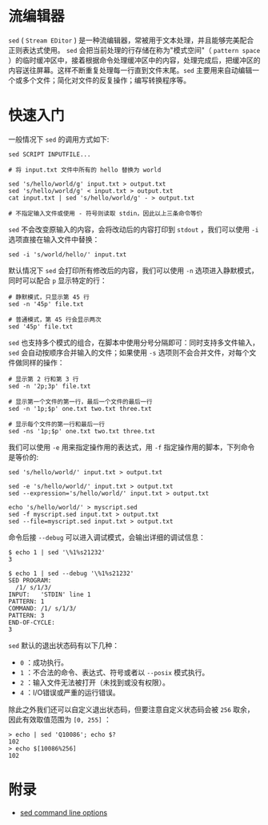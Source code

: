 # 流编辑器
`sed` ( `Stream EDitor` ) 是一种流编辑器，常被用于文本处理，并且能够完美配合正则表达式使用。 `sed` 会把当前处理的行存储在称为"模式空间"（ `pattern space` ）的临时缓冲区中，接着根据命令处理缓冲区中的内容，处理完成后，把缓冲区的内容送往屏幕。这样不断重复处理每一行直到文件末尾。`sed` 主要用来自动编辑一个或多个文件；简化对文件的反复操作；编写转换程序等。

# 快速入门

一般情况下 `sed` 的调用方式如下:

~~~
sed SCRIPT INPUTFILE... 

# 将 input.txt 文件中所有的 hello 替换为 world

sed 's/hello/world/g' input.txt > output.txt
sed 's/hello/world/g' < input.txt > output.txt
cat input.txt | sed 's/hello/world/g' - > output.txt

# 不指定输入文件或使用 - 符号则读取 stdin，因此以上三条命令等价

~~~

`sed` 不会改变原输入的内容，会将改动后的内容打印到 `stdout` ，我们可以使用 `-i` 选项直接在输入文件中替换：

``` shell
sed -i 's/world/hello/' input.txt
```

默认情况下 `sed` 会打印所有修改后的内容，我们可以使用 `-n` 选项进入静默模式，同时可以配合 `p` 显示特定的行：

``` 
# 静默模式，只显示第 45 行
sed -n '45p' file.txt

# 普通模式，第 45 行会显示两次
sed '45p' file.txt
```

`sed` 也支持多个模式的组合，在脚本中使用分号分隔即可：同时支持多文件输入， `sed` 会自动按顺序合并输入的文件；如果使用 `-s` 选项则不会合并文件，对每个文件做同样的操作：

``` 
# 显示第 2 行和第 3 行
sed -n '2p;3p' file.txt 

# 显示第一个文件的第一行，最后一个文件的最后一行
sed -n '1p;$p' one.txt two.txt three.txt

# 显示每个文件的第一行和最后一行
sed -ns '1p;$p' one.txt two.txt three.txt
```

我们可以使用 `-e` 用来指定操作用的表达式，用 `-f` 指定操作用的脚本，下列命令是等价的:
~~~
sed 's/hello/world/' input.txt > output.txt

sed -e 's/hello/world/' input.txt > output.txt
sed --expression='s/hello/world/' input.txt > output.txt

echo 's/hello/world/' > myscript.sed
sed -f myscript.sed input.txt > output.txt
sed --file=myscript.sed input.txt > output.txt
~~~

命令后接 `--debug` 可以进入调试模式，会输出详细的调试信息：
~~~
$ echo 1 | sed '\%1%s21232'
3

$ echo 1 | sed --debug '\%1%s21232'
SED PROGRAM:
  /1/ s/1/3/
INPUT:   'STDIN' line 1
PATTERN: 1
COMMAND: /1/ s/1/3/
PATTERN: 3
END-OF-CYCLE:
3
~~~

`sed` 默认的退出状态码有以下几种：

* `0` ：成功执行。
* `1` ：不合法的命令、表达式、符号或者以 `--posix` 模式执行。
* `2` ：输入文件无法被打开（未找到或没有权限）。
* `4` ：I/O错误或严重的运行错误。

除此之外我们还可以自定义退出状态码，但要注意自定义状态码会被 `256` 取余，因此有效取值范围为 `[0, 255]` ：

``` shell
> echo | sed 'Q10086'; echo $?
102
> echo $[10086%256]
102
```

# 附录

* [sed command line options](https://www.gnu.org/software/sed/manual/html_node/Command_002dLine-Options.html#Command_002dLine-Options)

